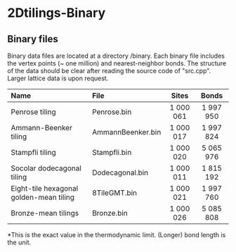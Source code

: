 # 2Dtilings-Binary

## Binary files
Binary data files are located at a directory /binary. Each binary file includes the vertex points (~ one million) and nearest-neighbor bonds. The structure of the data should be clear after reading the source code of "src.cpp". Larger lattice data is upon request.

|Name| File | Sites | Bonds |
|:--|:-----------|:-----------:|:------------:|
|Penrose tiling|Penrose.bin | 1 000 061 | 1 997 950    |
|Ammann-Beenker tiling|AmmannBeenker.bin|1 000 017 | 1 997 824|
|Stampfli tiling|Stampfli.bin|1 000 020|5 065 976             |
|Socolar dodecagonal tiling|Dodecagonal.bin|1 000 011| 1 815 192 |
|Eight-tile hexagonal golden-mean tiling|8TileGMT.bin|1 000 021 |1 997 760|
|Bronze-mean tilings|Bronze.bin|1 000 026|5 085 808|


*This is the exact value in the thermodynamic limit. (Longer) bond length is the unit.
